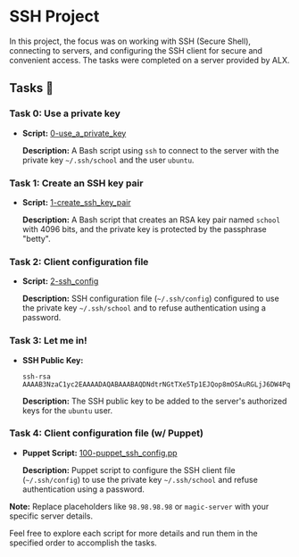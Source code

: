# SSH Project

In this project, the focus was on working with SSH (Secure Shell), connecting to servers, and configuring the SSH client for secure and convenient access. The tasks were completed on a server provided by ALX.

## Tasks :page_with_curl:

### Task 0: Use a private key

- **Script:** [0-use_a_private_key](./0-use_a_private_key)
  
  **Description:** A Bash script using `ssh` to connect to the server with the private key `~/.ssh/school` and the user `ubuntu`.

### Task 1: Create an SSH key pair

- **Script:** [1-create_ssh_key_pair](./1-create_ssh_key_pair)

  **Description:** A Bash script that creates an RSA key pair named `school` with 4096 bits, and the private key is protected by the passphrase "betty".

### Task 2: Client configuration file

- **Script:** [2-ssh_config](./2-ssh_config)

  **Description:** SSH configuration file (`~/.ssh/config`) configured to use the private key `~/.ssh/school` and to refuse authentication using a password.

### Task 3: Let me in!

- **SSH Public Key:**
  ```
  ssh-rsa AAAAB3NzaC1yc2EAAAADAQABAAABAQDNdtrNGtTXe5Tp1EJQop8mOSAuRGLjJ6DW4PqX4wId/Kawz35ESampIqHSOTJmbQ8UlxdJuk0gAXKk3Ncle4safGYqM/VeDK3LN5iAJxf4kcaxNtS3eVxWBE5iF3FbIjOqwxw5Lf5sRa5yXxA8HfWidhbIG5TqKL922hPgsCGABIrXRlfZYeC0FEuPWdr6smOElSVvIXthRWp9cr685KdCI+COxlj1RdVsvIo+zunmLACF9PYdjB2s96Fn0ocD3c5SGLvDOFCyvDojSAOyE70ebIElnskKsDTGwfT4P6jh9OBzTyQEIS2jOaE5RQq4IB4DsMhvbjDSQrP0MdCLgwkN
  ```

  **Description:** The SSH public key to be added to the server's authorized keys for the `ubuntu` user.

### Task 4: Client configuration file (w/ Puppet)

- **Puppet Script:** [100-puppet_ssh_config.pp](./100-puppet_ssh_config.pp)

  **Description:** Puppet script to configure the SSH client file (`~/.ssh/config`) to use the private key `~/.ssh/school` and refuse authentication using a password.

**Note:** Replace placeholders like `98.98.98.98` or `magic-server` with your specific server details.

Feel free to explore each script for more details and run them in the specified order to accomplish the tasks.
